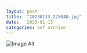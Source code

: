 ```yaml
---
layout:	post
title:	"20230113_225040.jpg"
date:	2023-01-13
categories:	kof archive
---
```


![Image Alt](https://k0f.github.io/assets/20230113_225040.jpg)